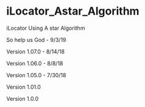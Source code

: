 # iLocator_Astar_Algorithm
iLocator Using A star Algorithm

So help us God - 9/3/19

Version 1.07.0 - 8/14/18

Version 1.06.0 - 8/8/18

Version 1.05.0 - 7/30/18

Version 1.01.0

Version 1.0.0
